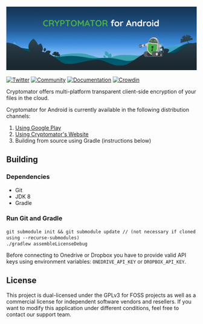 ![cryptomator-android](cryptomator-android.png)

[![Twitter](https://img.shields.io/badge/twitter-@Cryptomator-blue.svg?style=flat)](http://twitter.com/Cryptomator)
[![Community](https://img.shields.io/badge/help-Community-orange.svg)](https://community.cryptomator.org)
[![Documentation](https://img.shields.io/badge/help-Docs-orange.svg)](https://docs.cryptomator.org)
[![Crowdin](https://badges.crowdin.net/cryptomator-android/localized.svg)](https://crowdin.com/project/cryptomator-android)

Cryptomator offers multi-platform transparent client-side encryption of your files in the cloud.

Cryptomator for Android is currently available in the following  distribution channels:

1. [Using Google Play](https://play.google.com/store/apps/details?id=org.cryptomator)
2. [Using Cryptomator's Website](https://cryptomator.org/android/)
3. Building from source using Gradle (instructions below)

## Building

### Dependencies

* Git
* JDK 8
* Gradle

### Run Git and Gradle

```
git submodule init && git submodule update // (not necessary if cloned using --recurse-submodules)
./gradlew assembleLicenseDebug
```

Before connecting to Onedrive or Dropbox you have to provide valid API keys using environment variables: `ONEDRIVE_API_KEY` or `DROPBOX_API_KEY`.

## License

This project is dual-licensed under the GPLv3 for FOSS projects as well as a commercial license for independent software vendors and resellers. If you want to modify this application under different conditions, feel free to contact our support team.

